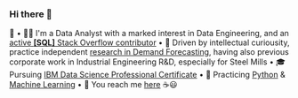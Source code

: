 <!--
**IsisSantosCosta/IsisSantosCosta** is a ✨ _special_ ✨ repository because its `README.md` (this file) appears on your GitHub profile.

Here are some ideas to get you started:

- 🔭 I’m currently working on ...
- 🌱 I’m currently learning ...
- 👯 I’m looking to collaborate on ...
- 🤔 I’m looking for help with ...
- 💬 Ask me about ...
- 📫 How to reach me: ...
- 😄 Pronouns: ...
- ⚡ Fun fact: ...
-->

### Hi there 👋

🙂
• 👩‍💻 I'm a Data Analyst with a marked interest in Data Engineering, and an [active **\[SQL\]** Stack Overflow contributor][1]
• 🔎 Driven by intellectual curiousity, practice independent [research in Demand Forecasting][2], having also previous corporate work in Industrial Engineering R&D, especially for Steel Mills
• 🎓 Pursuing [IBM Data Science Professional Certificate][3]
• 🐍 Practicing [Python][4] & [Machine Learning][5]
• 💬 You reach me [here][6] ☕😃


  [1]: https://stackoverflow.com/users/7865030/isis-santos-costa?tab=profile
  [2]: https://www.researchgate.net/profile/Isis-Santos-Costa
  [3]: https://www.credly.com/users/isis-santos-costa/badges?sort=-state_updated_at&page=1
  [4]: https://www.hackerrank.com/isissantoscosta
  [5]: https://www.kaggle.com/learn/certification/isissantoscosta/intermediate-machine-learning
  [6]: https://www.linkedin.com/in/isiscosta/
